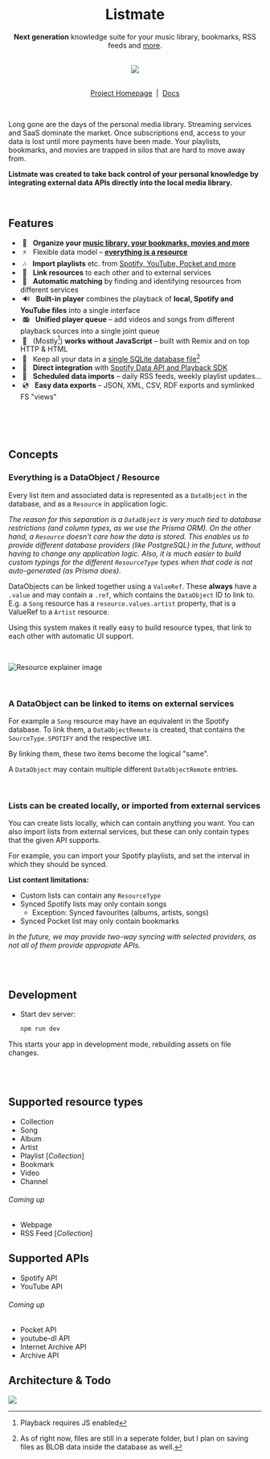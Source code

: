 <div align="center">
	<br />
	<h1>Listmate</h1>
	<p>
		<strong>Next generation</strong> knowledge suite for your music library, bookmarks, RSS feeds and <a href="#supported-resource-types">more</a>.
	</p>
	<br />
	<a href="resources/header.png">
		<img src="resources/header.png">
	</a>
	<br /><br />
	<p>
		<a href="#">Project Homepage</a>
		<span>&nbsp;|&nbsp;</span>
		<a href="#">Docs</a>
	</p>
	<br />
</div>

>

Long gone are the days of the personal media library. Streaming services and SaaS dominate the market. Once subscriptions end, access to your data is lost until more payments have been made. Your playlists, bookmarks, and movies are trapped in silos that are hard to move away from.

**Listmate was created to take back control of your personal knowledge by integrating external data APIs directly into the local media library.**

<br>

## Features

- &nbsp;📝 &nbsp; **Organize your [music library, your bookmarks, movies and more](#supported-resource-types)**
- &nbsp;⚡️ &nbsp; Flexible data model – [**everything is a resource**](#everything-is-a-dataobject--resource)
- &nbsp;🎶 &nbsp; **Import playlists** etc. from [Spotify, YouTube, Pocket and more](#supported-apis)
- &nbsp;🔗 &nbsp; **Link resources** to each other and to external services
- &nbsp;🔮 &nbsp; **Automatic matching** by finding and identifying resources from different services
- &nbsp;🔊 &nbsp; **Built-in player** combines the playback of **local, Spotify and YouTube files** into a single interface
- &nbsp;📻 &nbsp; **Unified player queue** – add videos and songs from different playback sources into a single joint queue
- &nbsp;🤖 &nbsp; (Mostly[^1]) **works without JavaScript** – built with Remix and on top HTTP & HTML
- &nbsp;💾 &nbsp; Keep all your data in a [single SQLite database file](https://sqlite.org/appfileformat.html)[^2]
- &nbsp;🔌 &nbsp; **Direct integration** with [Spotify Data API and Playback SDK](https://developer.spotify.com/documentation/)
- &nbsp;📆 &nbsp; **Scheduled data imports** – daily RSS feeds, weekly playlist updates...
- &nbsp;💿 &nbsp; **Easy data exports** – JSON, XML, CSV, RDF exports and symlinked FS "views"

[^1]: Playback requires JS enabled
[^2]: As of right now, files are still in a seperate folder, but I plan on saving files as BLOB data inside the database as well.

<br>
<br>
<br>

## Concepts

### Everything is a DataObject / Resource

Every list item and associated data is represented as a `DataObject` in the database, and as a `Resource` in application logic.

_The reason for this separation is a `DataObject` is very much tied to database restrictions (and column types, as we use the Prisma ORM). On the other hand, a `Resource` doesn't care how the data is stored. This enables us to provide different database providers (like PostgreSQL) in the future, without having to change any application logic. Also, it is much easier to build custom typings for the different `ResourceType` types when that code is not auto-generated (as Prisma does)._

DataObjects can be linked together using a `ValueRef`. These **always** have a `.value` and may contain a `.ref`, which contains the `DataObject` ID to link to.
E.g. a `Song` resource has a `resource.values.artist` property, that is a ValueRef to a `Artist` resource.

Using this system makes it really easy to build resource types, that link to each other with automatic UI support.

<br>

![Resource explainer image](resources/remote-explainer.png)

<br>

### A DataObject can be linked to items on external services

For example a `Song` resource may have an equivalent in the Spotify database. To link them, a `DataObjectRemote` is created, that contains the `SourceType.SPOTIFY` and the respective `URI`.

By linking them, these two items become the logical "same".

A `DataObject` may contain multiple different `DataObjectRemote` entries.

<br>

### Lists can be created locally, or imported from external services

You can create lists locally, which can contain anything you want. You can also import lists from external services, but these can only contain types that the given API supports.

For example, you can import your Spotify playlists, and set the interval in which they should be synced.

**List content limitations:**

- Custom lists can contain any `ResourceType`
- Synced Spotify lists may only contain songs
  - Exception: Synced favourites (albums, artists, songs)
- Synced Pocket list may only contain bookmarks

_In the future, we may provide two-way syncing with selected providers, as not all of them provide appropiate APIs._

<br><br>

## Development

- Start dev server:

  ```sh
  npm run dev
  ```

This starts your app in development mode, rebuilding assets on file changes.

<br><br>

## Supported resource types

- Collection
- Song
- Album
- Artist
- Playlist [_Collection_]
- Bookmark
- Video
- Channel

###### Coming up

- Webpage
- RSS Feed [_Collection_]

## Supported APIs

- Spotify API
- YouTube API

###### Coming up

- Pocket API
- youtube-dl API
- Internet Archive API
- Archive API

## Architecture & Todo

![](resources/architecture-todo.png)
